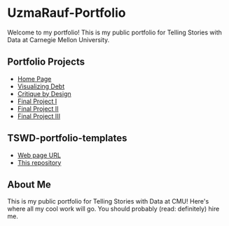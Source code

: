 # UzmaRauf-Portfolio

Welcome to my portfolio! This is my public portfolio for Telling Stories with Data at Carnegie Mellon University.

## Portfolio Projects

- [Home Page](#)
- [Visualizing Debt]( visualizing-government-debt.md)
- [Critique by Design](critique-by-design.md)
- [Final Project I](final-project-part-one.md)
- [Final Project II](final-project-part-two.md)
- [Final Project III](final-project-part-three.md)

## TSWD-portfolio-templates

- [Web page URL](#)
- [This repository](#)

## About Me

This is my public portfolio for Telling Stories with Data at CMU! Here's where all my cool work will go. You should probably (read: definitely) hire me.
